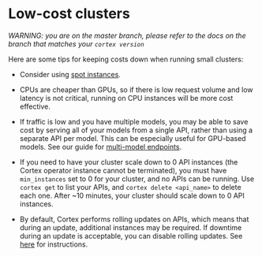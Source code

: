 # Low-cost clusters

_WARNING: you are on the master branch, please refer to the docs on the branch that matches your `cortex version`_

Here are some tips for keeping costs down when running small clusters:

* Consider using [spot instances](../cluster-management/spot-instances.md).

* CPUs are cheaper than GPUs, so if there is low request volume and low latency is not critical, running on CPU instances will be more cost effective.

* If traffic is low and you have multiple models, you may be able to save cost by serving all of your models from a single API, rather than using a separate API per model. This can be especially useful for GPU-based models. See our guide for [multi-model endpoints](multi-model.md).

* If you need to have your cluster scale down to 0 API instances (the Cortex operator instance cannot be terminated), you must have `min_instances` set to 0 for your cluster, and no APIs can be running. Use `cortex get` to list your APIs, and `cortex delete <api_name>` to delete each one. After ~10 minutes, your cluster should scale down to 0 API instances.

* By default, Cortex performs rolling updates on APIs, which means that during an update, additional instances may be required. If downtime during an update is acceptable, you can disable rolling updates. See [here](stuck-updating.md#disabling-rolling-updates) for instructions.
